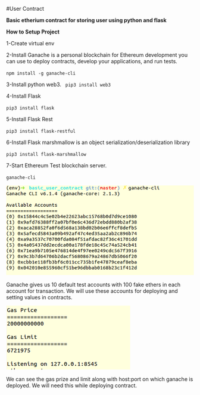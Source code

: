 #User Contract

**Basic etherium contract for storing user using python and flask**


**How to Setup Project**

1-Create virtual env

2-Install Ganache is a personal blockchain for Ethereum development you can use to deploy contracts, develop your applications, and run tests.

`npm install -g ganache-cli`

3-Install python web3.
` pip3 install web3`

4-Install Flask 

`pip3 install flask`

5-Install Flask Rest

`pip3 install flask-restful`

6-Install Flask marshmallow is an object serialization/deserialization library

`pip3 install flask-marshmallow`

7-Start Ethereum Test blockchain server.

`ganache-cli`


![img.png](img.png)


Ganache gives us 10 default test accounts with 100 fake ethers in each account for transaction. We will use these accounts for deploying and setting values in contracts.


![img_1.png](img_1.png)

We can see the gas prize and limit along with host:port on which ganache is deployed. We will need this while deploying contract.
